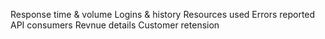 Response time & volume
Logins & history
Resources used
Errors reported
API consumers
Revnue details
Customer retension
